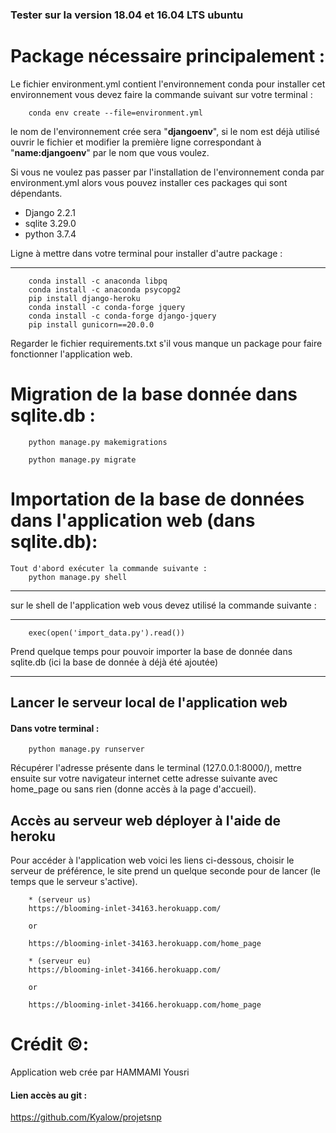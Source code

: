 ### Tester sur la version 18.04 et 16.04 LTS ubuntu

# Package nécessaire principalement : 
Le fichier environment.yml contient l'environnement conda pour installer cet environnement vous devez faire la commande suivant sur votre terminal :

		conda env create --file=environment.yml

le nom de l'environnement crée sera "**djangoenv**", si le nom est déjà utilisé ouvrir le fichier et modifier la première ligne correspondant à "**name:djangoenv**" par le nom que vous voulez.

Si vous ne voulez pas passer par l'installation de l'environnement conda par environment.yml alors vous pouvez installer ces packages qui sont dépendants.

* Django 2.2.1	
* sqlite 3.29.0
* python 3.7.4

Ligne à mettre dans votre terminal pour installer d'autre package :

***
		conda install -c anaconda libpq
		conda install -c anaconda psycopg2
		pip install django-heroku
		conda install -c conda-forge jquery
		conda install -c conda-forge django-jquery
		pip install gunicorn==20.0.0

Regarder le fichier requirements.txt s'il vous manque un package pour faire fonctionner l'application web. 


# Migration de la base donnée dans sqlite.db :

		python manage.py makemigrations

		python manage.py migrate


# Importation de la base de données dans l'application web (dans sqlite.db):

	Tout d'abord exécuter la commande suivante :
		python manage.py shell 
***

sur le shell de l'application web vous devez utilisé la commande suivante :

***
		exec(open('import_data.py').read())
Prend quelque temps pour pouvoir importer la base de donnée dans sqlite.db (ici la base de donnée à déjà été ajoutée)

*** 

## Lancer le serveur local de l'application web 

#### Dans votre terminal :
		
		python manage.py runserver

Récupérer l'adresse présente dans le terminal (127.0.0.1:8000/), mettre ensuite sur votre navigateur internet cette adresse suivante avec home_page ou sans rien (donne accès à la page d'accueil).

## Accès au serveur web déployer à l'aide de heroku 

Pour accéder à l'application web voici les liens ci-dessous, choisir le serveur de préférence, le site prend un quelque seconde pour de lancer (le temps que le serveur s'active).

		* (serveur us) 
		https://blooming-inlet-34163.herokuapp.com/

		or 

		https://blooming-inlet-34163.herokuapp.com/home_page

		* (serveur eu) 
		https://blooming-inlet-34166.herokuapp.com/

		or
		
		https://blooming-inlet-34166.herokuapp.com/home_page



# Crédit ©:

Application web crée par HAMMAMI Yousri 


#### Lien accès au git :

https://github.com/Kyalow/projetsnp

